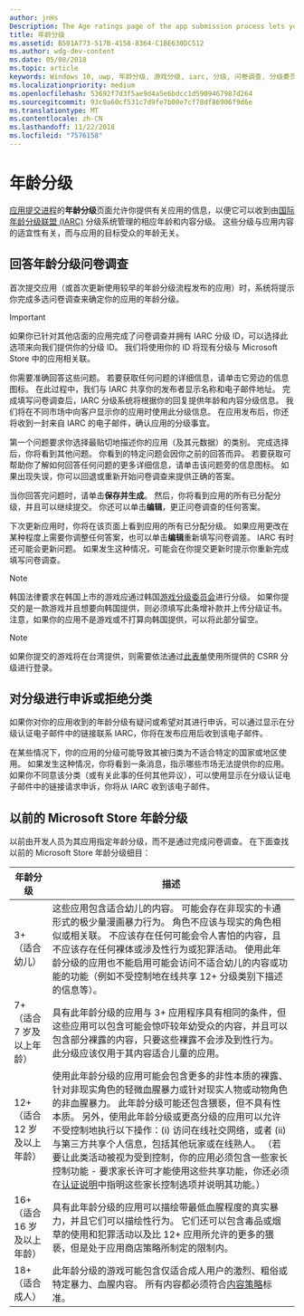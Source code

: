 ```yaml
---
author: jnHs
Description: The Age ratings page of the app submission process lets you provide information about your app so it can receive the appropriate age ratings from the International Age Ratings Coalition (IARC).
title: 年龄分级
ms.assetid: B501A773-517B-4158-8364-C1BE630DC512
ms.author: wdg-dev-content
ms.date: 05/08/2018
ms.topic: article
keywords: Windows 10, uwp, 年龄分级, 游戏分级, iarc, 分级, 问卷调查, 分级委员会, 内容分级
ms.localizationpriority: medium
ms.openlocfilehash: 53692f7d3f5ae9d4a5e6bdcc1d5909467987d264
ms.sourcegitcommit: 93c0a60cf531c7d9fe7b00e7cf78df86906f9d6e
ms.translationtype: MT
ms.contentlocale: zh-CN
ms.lasthandoff: 11/22/2018
ms.locfileid: "7576158"
---
```

# <a name="age-ratings"></a>年龄分级

[应用提交进程](app-submissions.md)的**年龄分级**页面允许你提供有关应用的信息，以便它可以收到由[国际年龄分级联盟 (IARC)](http://go.microsoft.com/fwlink/p/?LinkId=716854) 分级系统管理的相应年龄和内容分级。 这些分级与应用内容的适宜性有关，而与应用的目标受众的年龄无关。

## <a name="answering-the-age-ratings-questionnaire"></a>回答年龄分级问卷调查

首次提交应用（或首次更新使用较早的年龄分级流程发布的应用）时，系统将提示你完成多选问卷调查来确定你的应用的年龄分级。

> [!IMPORTANT]
> 如果你已针对其他店面的应用完成了问卷调查并拥有 IARC 分级 ID，可以选择此选项来向我们提供你的分级 ID。 我们将使用你的 ID 将现有分级与 Microsoft Store 中的应用相关联。

你需要准确回答这些问题。 若要获取任何问题的详细信息，请单击它旁边的信息图标。 在此过程中，我们与 IARC 共享你的发布者显示名称和电子邮件地址。 完成填写问卷调查后，IARC 分级系统将根据你的回复提供年龄和内容分级信息。 我们将在不同市场中向客户显示你的应用时使用此分级信息。 在应用发布后，你还将收到一封来自 IARC 的电子邮件，确认应用的分级事宜。

第一个问题要求你选择最贴切地描述你的应用（及其元数据）的类别。 完成选择后，你将看到其他问题。 你看到的特定问题会因你之前的回答而异。 若要获取可帮助你了解如何回答任何问题的更多详细信息，请单击该问题旁的信息图标。 如果出现失误，你可以回退或重新开始问卷调查来提供正确的答案。

当你回答完问题时，请单击**保存并生成**。 然后，你将看到应用的所有已分配分级，并且可以继续提交。 你还可以单击**编辑**，更正问卷调查的任何答案。

下次更新应用时，你将在该页面上看到应用的所有已分配分级。 如果应用更改在某种程度上需要你调整任何答案，也可以单击**编辑**重新填写问卷调差。 IARC 有时还可能会更新问题。 如果发生这种情况，可能会在你提交更新时提示你重新完成填写问卷调查。

<span id="boards" />

> [!NOTE]
> 韩国法律要求在韩国上市的游戏应通过韩国[游戏分级委员会](http://go.microsoft.com/fwlink/p/?LinkId=228256)进行分级。 如果你提交的是一款游戏并且想要向韩国提供，则必须填写此条增补款并上传分级证书。 注意，如果你的应用不是游戏或不打算向韩国提供，可以将此部分留空。

> [!NOTE]
> 如果你提交的游戏将在台湾提供，则需要依法通过[此表单](https://go.microsoft.com/fwlink/?linkid=867281)使用所提供的 CSRR 分级进行登录。 

<span id="appeal" />

## <a name="appealing-ratings-or-refused-classifications"></a>对分级进行申诉或拒绝分类

如果你对你的应用收到的年龄分级有疑问或希望对其进行申诉，可以通过显示在分级认证电子邮件中的链接联系 IARC，你将在发布应用后收到该电子邮件。

在某些情况下，你的应用的分级可能导致其被归类为不适合特定的国家或地区使用。 如果发生这种情况，你将看到一条消息，指示哪些市场无法提供你的应用。 如果你不同意该分类（或有关此事的任何其他异议），可以使用显示在分级认证电子邮件中的链接请求申诉，你将从 IARC 收到该电子邮件。


## <a name="previous-microsoft-store-age-ratings"></a>以前的 Microsoft Store 年龄分级

以前由开发人员为其应用指定年龄分级，而不是通过完成问卷调查。 在下面查找以前的 Microsoft Store 年龄分级细目：

| 年龄分级                           | 描述                            |
|--------------------------------------|----------------------------------------|
| 3+（适合幼儿）     | 这些应用包含适合幼儿的内容。 可能会存在非现实的卡通形式的极少量漫画暴力行为。 角色不应该与现实的角色相似或相关联。 不应该存在任何可能会令人害怕的内容，且不应该存在任何裸体或涉及性行为或犯罪活动。 使用此年龄分级的应用也不能启用可能会访问不适合幼儿的内容或功能的功能（例如不受控制地在线共享 12+ 分级类别下描述的信息等）。            |
| 7+（适合 7 岁及以上年龄）   | 具有此年龄分级的应用与 3+ 应用程序具有相同的条件，但这些应用可以包含可能会惊吓较年幼受众的内容，并且可以包含部分裸露的内容，只要这些裸露不会涉及到性行为。 此分级应该仅用于其内容适合儿童的应用。                                                                                   |
| 12+（适合 12 岁及以上年龄） | 使用此年龄分级的应用可能会包含更多的非性本质的裸露、针对非现实角色的轻微血腥暴力或针对现实人物或动物角色的非血腥暴力。 此年龄分级可能还包含猥亵，但不具有性本质。 另外，使用此年龄分级或更高分级的应用可以允许不受控制地执行以下操作：(i) 访问在线社交网络，或者 (ii) 与第三方共享个人信息，包括其他玩家或在线熟人。 （若要让此类活动被视为受到控制，你的应用必须包含一些家长控制功能 - 要求家长许可才能使用这些共享功能，你还必须在[认证说明](notes-for-certification.md)中指明这些家长控制选项并说明其功能。） |
| 16+（适合 16 岁及以上年龄） | 具有此年龄分级的应用可以描绘带最低血腥程度的真实暴力，并且它们可以描绘性行为。 它们还可以包含毒品或烟草的使用和犯罪活动以及比 12+ 应用所允许的更多的猥亵，但是处于应用商店策略所制定的限制内。                                                                                                                           |
| 18+（适合成人）            | 此年龄分级的游戏可能包含仅适合成人用户的激烈、粗俗或特定暴力、血腥内容。 所有内容都必须符合[内容策略](https://docs.microsoft.com/legal/windows/agreements/store-policies)标准。                                                                                                                                                            |
